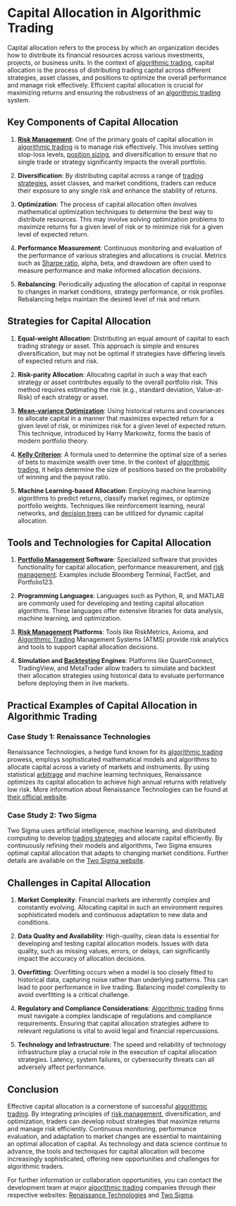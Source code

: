 # Capital Allocation in Algorithmic Trading

Capital allocation refers to the process by which an organization decides how to distribute its financial resources across various investments, projects, or business units. In the context of [algorithmic trading](../a/algorithmic_trading.md), capital allocation is the process of distributing trading capital across different strategies, asset classes, and positions to optimize the overall performance and manage risk effectively. Efficient capital allocation is crucial for maximizing returns and ensuring the robustness of an [algorithmic trading](../a/algorithmic_trading.md) system.

## Key Components of Capital Allocation

1. **[Risk Management](../r/risk_management.md)**: One of the primary goals of capital allocation in [algorithmic trading](../a/algorithmic_trading.md) is to manage risk effectively. This involves setting stop-loss levels, [position sizing](../p/position_sizing.md), and diversification to ensure that no single trade or strategy significantly impacts the overall portfolio.

2. **Diversification**: By distributing capital across a range of [trading strategies](../t/trading_strategies.md), asset classes, and market conditions, traders can reduce their exposure to any single risk and enhance the stability of returns.

3. **Optimization**: The process of capital allocation often involves mathematical optimization techniques to determine the best way to distribute resources. This may involve solving optimization problems to maximize returns for a given level of risk or to minimize risk for a given level of expected return.

4. **Performance Measurement**: Continuous monitoring and evaluation of the performance of various strategies and allocations is crucial. Metrics such as [Sharpe ratio](../s/sharpe_ratio.md), alpha, beta, and drawdown are often used to measure performance and make informed allocation decisions.

5. **Rebalancing**: Periodically adjusting the allocation of capital in response to changes in market conditions, strategy performance, or risk profiles. Rebalancing helps maintain the desired level of risk and return.

## Strategies for Capital Allocation

1. **Equal-weight Allocation**: Distributing an equal amount of capital to each trading strategy or asset. This approach is simple and ensures diversification, but may not be optimal if strategies have differing levels of expected return and risk.

2. **Risk-parity Allocation**: Allocating capital in such a way that each strategy or asset contributes equally to the overall portfolio risk. This method requires estimating the risk (e.g., standard deviation, Value-at-Risk) of each strategy or asset.

3. **[Mean-variance Optimization](../m/mean-variance_optimization.md)**: Using historical returns and covariances to allocate capital in a manner that maximizes expected return for a given level of risk, or minimizes risk for a given level of expected return. This technique, introduced by Harry Markowitz, forms the basis of modern portfolio theory.

4. **[Kelly Criterion](../k/kelly_criterion.md)**: A formula used to determine the optimal size of a series of bets to maximize wealth over time. In the context of [algorithmic trading](../a/algorithmic_trading.md), it helps determine the size of positions based on the probability of winning and the payout ratio.

5. **Machine Learning-based Allocation**: Employing machine learning algorithms to predict returns, classify market regimes, or optimize portfolio weights. Techniques like reinforcement learning, neural networks, and [decision trees](../d/decision_trees.md) can be utilized for dynamic capital allocation.

## Tools and Technologies for Capital Allocation

1. **[Portfolio Management](../p/portfolio_management.md) Software**: Specialized software that provides functionality for capital allocation, performance measurement, and [risk management](../r/risk_management.md). Examples include Bloomberg Terminal, FactSet, and Portfolio123.

2. **Programming Languages**: Languages such as Python, R, and MATLAB are commonly used for developing and testing capital allocation algorithms. These languages offer extensive libraries for data analysis, machine learning, and optimization.

3. **[Risk Management](../r/risk_management.md) Platforms**: Tools like RiskMetrics, Axioma, and [Algorithmic Trading](../a/algorithmic_trading.md) Management Systems (ATMS) provide risk analytics and tools to support capital allocation decisions.

4. **Simulation and [Backtesting](../b/backtesting.md) Engines**: Platforms like QuantConnect, TradingView, and MetaTrader allow traders to simulate and backtest their allocation strategies using historical data to evaluate performance before deploying them in live markets.

## Practical Examples of Capital Allocation in Algorithmic Trading

### Case Study 1: Renaissance Technologies

Renaissance Technologies, a hedge fund known for its [algorithmic trading](../a/algorithmic_trading.md) prowess, employs sophisticated mathematical models and algorithms to allocate capital across a variety of markets and instruments. By using statistical [arbitrage](../a/arbitrage.md) and machine learning techniques, Renaissance optimizes its capital allocation to achieve high annual returns with relatively low risk. More information about Renaissance Technologies can be found at [their official website](https://www.rentec.com).

### Case Study 2: Two Sigma

Two Sigma uses artificial intelligence, machine learning, and distributed computing to develop [trading strategies](../t/trading_strategies.md) and allocate capital efficiently. By continuously refining their models and algorithms, Two Sigma ensures optimal capital allocation that adapts to changing market conditions. Further details are available on the [Two Sigma website](https://www.twosigma.com).

## Challenges in Capital Allocation

1. **Market Complexity**: Financial markets are inherently complex and constantly evolving. Allocating capital in such an environment requires sophisticated models and continuous adaptation to new data and conditions.

2. **Data Quality and Availability**: High-quality, clean data is essential for developing and testing capital allocation models. Issues with data quality, such as missing values, errors, or delays, can significantly impact the accuracy of allocation decisions.

3. **Overfitting**: Overfitting occurs when a model is too closely fitted to historical data, capturing noise rather than underlying patterns. This can lead to poor performance in live trading. Balancing model complexity to avoid overfitting is a critical challenge.

4. **Regulatory and Compliance Considerations**: [Algorithmic trading](../a/algorithmic_trading.md) firms must navigate a complex landscape of regulations and compliance requirements. Ensuring that capital allocation strategies adhere to relevant regulations is vital to avoid legal and financial repercussions.

5. **Technology and Infrastructure**: The speed and reliability of technology infrastructure play a crucial role in the execution of capital allocation strategies. Latency, system failures, or cybersecurity threats can all adversely affect performance.

## Conclusion

Effective capital allocation is a cornerstone of successful [algorithmic trading](../a/algorithmic_trading.md). By integrating principles of [risk management](../r/risk_management.md), diversification, and optimization, traders can develop robust strategies that maximize returns and manage risk efficiently. Continuous monitoring, performance evaluation, and adaptation to market changes are essential to maintaining an optimal allocation of capital. As technology and data science continue to advance, the tools and techniques for capital allocation will become increasingly sophisticated, offering new opportunities and challenges for algorithmic traders.

For further information or collaboration opportunities, you can contact the development team at major [algorithmic trading](../a/algorithmic_trading.md) companies through their respective websites: [Renaissance Technologies](https://www.rentec.com) and [Two Sigma](https://www.twosigma.com).